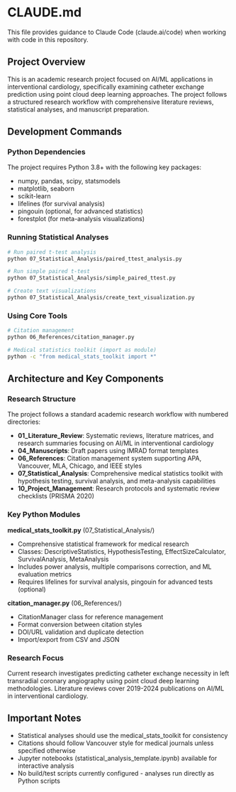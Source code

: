 # CLAUDE.md

This file provides guidance to Claude Code (claude.ai/code) when working with code in this repository.

## Project Overview
This is an academic research project focused on AI/ML applications in interventional cardiology, specifically examining catheter exchange prediction using point cloud deep learning approaches. The project follows a structured research workflow with comprehensive literature reviews, statistical analyses, and manuscript preparation.

## Development Commands

### Python Dependencies
The project requires Python 3.8+ with the following key packages:
- numpy, pandas, scipy, statsmodels
- matplotlib, seaborn  
- scikit-learn
- lifelines (for survival analysis)
- pingouin (optional, for advanced statistics)
- forestplot (for meta-analysis visualizations)

### Running Statistical Analyses
```bash
# Run paired t-test analysis
python 07_Statistical_Analysis/paired_ttest_analysis.py

# Run simple paired t-test
python 07_Statistical_Analysis/simple_paired_ttest.py

# Create text visualizations
python 07_Statistical_Analysis/create_text_visualization.py
```

### Using Core Tools
```bash
# Citation management
python 06_References/citation_manager.py

# Medical statistics toolkit (import as module)
python -c "from medical_stats_toolkit import *"
```

## Architecture and Key Components

### Research Structure
The project follows a standard academic research workflow with numbered directories:
- **01_Literature_Review**: Systematic reviews, literature matrices, and research summaries focusing on AI/ML in interventional cardiology
- **04_Manuscripts**: Draft papers using IMRAD format templates
- **06_References**: Citation management system supporting APA, Vancouver, MLA, Chicago, and IEEE styles
- **07_Statistical_Analysis**: Comprehensive medical statistics toolkit with hypothesis testing, survival analysis, and meta-analysis capabilities
- **10_Project_Management**: Research protocols and systematic review checklists (PRISMA 2020)

### Key Python Modules

**medical_stats_toolkit.py** (07_Statistical_Analysis/)
- Comprehensive statistical framework for medical research
- Classes: DescriptiveStatistics, HypothesisTesting, EffectSizeCalculator, SurvivalAnalysis, MetaAnalysis
- Includes power analysis, multiple comparisons correction, and ML evaluation metrics
- Requires lifelines for survival analysis, pingouin for advanced tests (optional)

**citation_manager.py** (06_References/)
- CitationManager class for reference management
- Format conversion between citation styles
- DOI/URL validation and duplicate detection
- Import/export from CSV and JSON

### Research Focus
Current research investigates predicting catheter exchange necessity in left transradial coronary angiography using point cloud deep learning methodologies. Literature reviews cover 2019-2024 publications on AI/ML in interventional cardiology.

## Important Notes
- Statistical analyses should use the medical_stats_toolkit for consistency
- Citations should follow Vancouver style for medical journals unless specified otherwise
- Jupyter notebooks (statistical_analysis_template.ipynb) available for interactive analysis
- No build/test scripts currently configured - analyses run directly as Python scripts